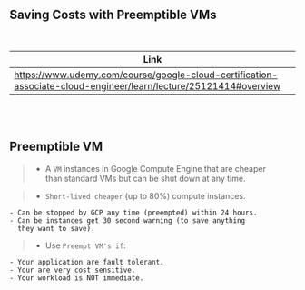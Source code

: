 ## Saving Costs with Preemptible VMs

<br />

| Link |
| ---- |
| https://www.udemy.com/course/google-cloud-certification-associate-cloud-engineer/learn/lecture/25121414#overview |

<br />
<br />



## Preemptible VM

> - A `VM` instances in Google Compute Engine that are cheaper <br />
    than standard VMs but can be shut down at any time.

> - `Short-lived cheaper` (up to 80%) compute instances.

```plaintext
- Can be stopped by GCP any time (preempted) within 24 hours.
- Can be instances get 30 second warning (to save anything
  they want to save).
```

> - Use `Preempt VM's if`:

```plaintext
- Your application are fault tolerant.
- Your are very cost sensitive.
- Your workload is NOT immediate.
```
